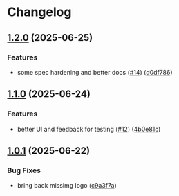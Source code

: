 # Changelog

## [1.2.0](https://github.com/sdlp-org/sdlp/compare/sdlp-cli-v1.1.0...sdlp-cli-v1.2.0) (2025-06-25)

### Features

- some spec hardening and better docs ([#14](https://github.com/sdlp-org/sdlp/issues/14)) ([d0df786](https://github.com/sdlp-org/sdlp/commit/d0df786c9396ebfac7012061fb937192126fe872))

## [1.1.0](https://github.com/sdlp-org/sdlp/compare/sdlp-cli-v1.0.1...sdlp-cli-v1.1.0) (2025-06-24)

### Features

- better UI and feedback for testing ([#12](https://github.com/sdlp-org/sdlp/issues/12)) ([4b0e81c](https://github.com/sdlp-org/sdlp/commit/4b0e81c7dde9d36a7919cf8f292e8657f1fd6690))

## [1.0.1](https://github.com/sdlp-org/sdlp/compare/sdlp-cli-v1.0.0...sdlp-cli-v1.0.1) (2025-06-22)

### Bug Fixes

- bring back missimg logo ([c9a3f7a](https://github.com/sdlp-org/sdlp/commit/c9a3f7aecf8b2c735df5daee62e46c2e4b879868))
